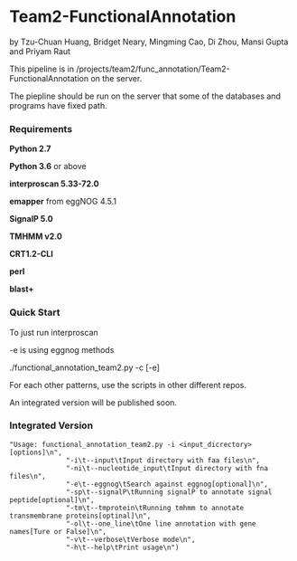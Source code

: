 # Team2-FunctionalAnnotation

by Tzu-Chuan Huang, Bridget Neary, Mingming Cao, Di Zhou, Mansi Gupta and Priyam Raut

This pipeline is in /projects/team2/func_annotation/Team2-FunctionalAnnotation on the server.

The piepline should be run on the server that some of the databases and programs have fixed path.

### Requirements

**Python 2.7** 

**Python 3.6** or above

**interproscan 5.33-72.0**

**emapper** from eggNOG 4.5.1

**SignalP 5.0**

**TMHMM v2.0**

**CRT1.2-CLI**

**perl**

**blast+**

### Quick Start

To just run interproscan

-e is using eggnog methods

./functional_annotation_team2.py -c <clusteredfile> [-e] 
  
For each other patterns, use the scripts in other different repos.

An integrated version will be published soon.


### Integrated Version

```shell
"Usage: functional_annotation_team2.py -i <input_dicrectory> [options]\n",
              "-i\t--input\tInput directory with faa files\n",
              "-ni\t--nucleotide_input\tInput directory with fna files\n",
              "-e\t--eggnog\tSearch against eggnog[optional]\n",
              "-sp\t--signalP\tRunning signalP to annotate signal peptide[optional]\n",
              "-tm\t--tmprotein\tRunning tmhmm to annotate transmembrane proteins[optinal]\n",
              "-ol\t--one_line\tOne line annotation with gene names[Ture or False]\n",
              "-v\t--verbose\tVerbose mode\n",
              "-h\t--help\tPrint usage\n")




